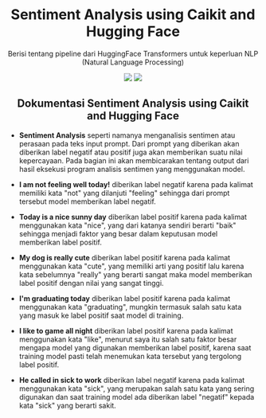<h1 align="center"> Sentiment Analysis using Caikit and Hugging Face </h1>
<p align="center"> Berisi tentang pipeline dari HuggingFace Transformers untuk keperluan NLP (Natural Language Processing)</p>

<div align="center">

<img src="https://img.shields.io/badge/Python-3776AB?logo=python&logoColor=fff">
<img src="https://img.shields.io/badge/Hugging%20Face-FFD21E?logo=huggingface&logoColor=000">

</div>

<h2 align="center"> Dokumentasi Sentiment Analysis using Caikit and Hugging Face </h2> 

- <strong>Sentiment Analysis</strong> seperti namanya menganalisis sentimen atau perasaan pada teks input prompt. Dari prompt yang diberikan akan diberikan label negatif atau positif juga akan memberikan suatu nilai kepercayaan. Pada bagian ini akan membicarakan tentang output dari hasil eksekusi program analisis sentimen yang menggunakan model.

- <strong>I am not feeling well today!</strong>
  diberikan label negatif karena pada kalimat memiliki kata "not" yang dilanjuti "feeling" sehingga dari prompt tersebut model memberikan label negatif.
  <br>
- <strong>Today is a nice sunny day</strong>
  diberikan label positif karena pada kalimat menggunakan kata "nice", yang dari katanya sendiri berarti "baik" sehingga menjadi faktor yang besar dalam keputusan model memberikan label positif.
  <br>
- <strong>My dog is really cute</strong>
  diberikan label positif karena pada kalimat menggunakan kata "cute", yang memiliki arti yang positif lalu karena kata sebelumnya "really" yang berarti sangat maka model memberikan label positif dengan nilai yang sangat tinggi.
  <br>
- <strong>I'm graduating today</strong>
  diberikan label positif karena pada kalimat menggunakan kata "graduating", mungkin termasuk salah satu kata yang masuk ke label positif saat model di training.
  <br>
- <strong>I like to game all night</strong>
  diberikan label positif karena pada kalimat menggunakan kata "like", menurut saya itu salah satu faktor besar mengapa model yang digunakan memberikan label positif, karena saat training model pasti telah menemukan kata tersebut yang tergolong label positif.
  <br>
- <strong>He called in sick to work</strong>
  diberikan label negatif karena pada kalimat menggunakan kata "sick", yang merupakan salah satu kata yang sering digunakan dan saat training model ada diberikan label "negatif" kepada kata "sick" yang berarti sakit.
